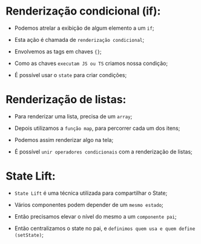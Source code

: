 # Renderização condicional (if): 

- Podemos atrelar a exibição de algum elemento a um `if`;

- Esta ação é chamada de `renderização condicional`;

- Envolvemos as tags em chaves `{}`;

- Como as chaves `executam JS ou TS` criamos nossa condição;

- É possível usar o `state` para criar condições;

# Renderização de listas:

- Para renderizar uma lista, precisa de um `array`;

- Depois utilizamos a `função map`, para percorrer cada um dos itens;

- Podemos assim renderizar algo na tela;

- É possível `unir operadores condicionais` com a renderização de listas;

# State Lift:

- `State Lift` é uma técnica utilizada para compartilhar o State;

- Vários componentes podem depender de um `mesmo estado`;

- Então precisamos elevar o nível do mesmo a um `componente pai`;

- Então centralizamos o state no pai, e `definimos quem usa e quem define (setState)`;